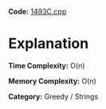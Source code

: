 **Code:** [1493C.cpp](./1493C.cpp)

# Explanation

**Time Complexity:** O(n)

**Memory Complexity:** O(n) 

**Category:** Greedy / Strings
